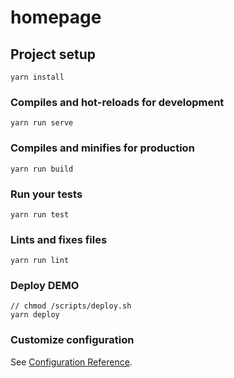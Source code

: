 # homepage

## Project setup
```
yarn install
```

### Compiles and hot-reloads for development
```
yarn run serve
```

### Compiles and minifies for production
```
yarn run build
```

### Run your tests
```
yarn run test
```

### Lints and fixes files
```
yarn run lint
```

### Deploy DEMO
```
// chmod /scripts/deploy.sh
yarn deploy
```

### Customize configuration
See [Configuration Reference](https://cli.vuejs.org/config/).
